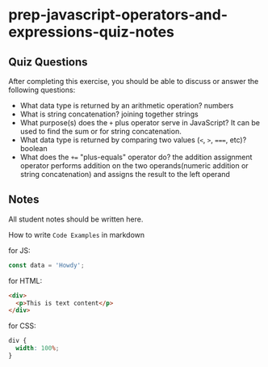 # prep-javascript-operators-and-expressions-quiz-notes

## Quiz Questions

After completing this exercise, you should be able to discuss or answer the following questions:

- What data type is returned by an arithmetic operation?
  numbers
- What is string concatenation?
  joining together strings
- What purpose(s) does the `+` plus operator serve in JavaScript?
  It can be used to find the sum or for string concatenation.
- What data type is returned by comparing two values (`<`, `>`, `===`, etc)?
  boolean
- What does the `+=` "plus-equals" operator do?
  the addition assignment operator performs addition on the two operands(numeric addition or string concatenation) and assigns the result to the left operand

## Notes

All student notes should be written here.

How to write `Code Examples` in markdown

for JS:

```javascript
const data = 'Howdy';
```

for HTML:

```html
<div>
  <p>This is text content</p>
</div>
```

for CSS:

```css
div {
  width: 100%;
}
```
